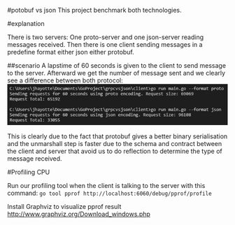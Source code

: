 #potobuf vs json
This project benchmark both technologies.

#explanation

There is two servers: One proto-server and one json-server reading messages received. Then there is one client sending messages in a predefine format either json either protobuf.

##scenario
A lapstime of 60 seconds is given to the client to send message to the server. Afterward we get the number of message sent and we clearly see a difference between both protocol:
![alt tag](https://github.com/jhayotte/protobufvsjson/blob/master/perfcompare-nbmessage.JPG)

This is clearly due to the fact that protobuf gives a better binary serialisation and the unmarshall step is faster due to the schema and contract between the client and server that avoid us to do reflection to determine the type of message received. 

#Profiling CPU

Run our profiling tool when the client is talking to the server with this command: `go tool pprof http://localhost:6060/debug/pprof/profile`

Install Graphviz to visualize pprof result http://www.graphviz.org/Download_windows.php

